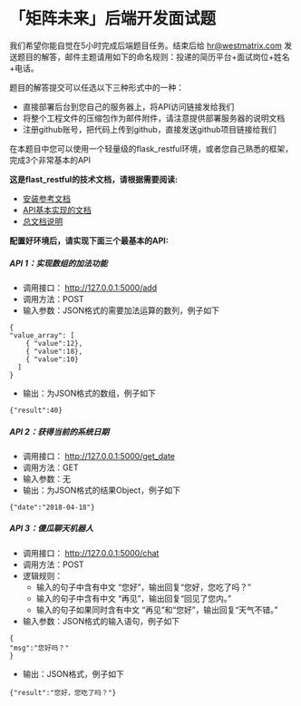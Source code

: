 # 「矩阵未来」后端开发面试题

我们希望你能自觉在5小时完成后端题目任务。结束后给 hr@westmatrix.com 发送题目的解答，邮件主题请用如下的命名规则：投递的简历平台+面试岗位+姓名+电话。

题目的解答提交可以任选以下三种形式中的一种：
* 直接部署后台到您自己的服务器上，将API访问链接发给我们
* 将整个工程文件的压缩包作为邮件附件，请注意提供部署服务器的说明文档
* 注册github账号，把代码上传到github，直接发送github项目链接给我们


在本题目中您可以使用一个轻量级的flask_restful环境，或者您自己熟悉的框架，完成3个非常基本的API

**这是flast_restful的技术文档，请根据需要阅读:**
- [安装参考文档](https://flask-restful.readthedocs.io/en/latest/installation.html)
- [API基本实现的文档](https://flask-restful.readthedocs.io/en/latest/quickstart.html#a-minimal-api)
- [总文档说明](https://flask-restful.readthedocs.io/en/latest/)


**配置好环境后，请实现下面三个最基本的API:**

##### API 1：实现数组的加法功能
* 调用接口： http://127.0.0.1:5000/add
* 调用方法：POST
* 输入参数：JSON格式的需要加法运算的数列，例子如下
```
{
"value_array": [
    { "value":12},
    { "value":18},
    { "value":10}
  ]
}
```
* 输出：为JSON格式的数组，例子如下
```
{"result":40}
```


##### API 2：获得当前的系统日期
* 调用接口： http://127.0.0.1:5000/get_date
* 调用方法：GET
* 输入参数：无
* 输出：为JSON格式的结果Object，例子如下
```
{"date":"2018-04-18"}
```


##### API 3：傻瓜聊天机器人
* 调用接口： http://127.0.0.1:5000/chat
* 调用方法：POST
* 逻辑规则：
  * 输入的句子中含有中文 “您好”，输出回复“您好，您吃了吗？”
  * 输入的句子中含有中文 “再见”，输出回复“回见了您内。”
  * 输入的句子如果同时含有中文 “再见”和“您好”，输出回复“天气不错。”
* 输入参数：JSON格式的输入语句，例子如下
```
{
"msg":"您好吗？"
}
```
* 输出：JSON格式，例子如下
```
{"result":"您好，您吃了吗？"}
```
